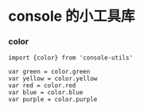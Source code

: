 # console 的小工具库

### color
    import {color} from 'console-utils'

    var green = color.green
    var yellow = color.yellow
    var red = color.red
    var blue = color.blue
    var purple = color.purple
